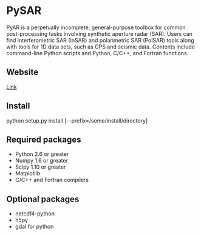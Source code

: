 PySAR
=====

PyAR is a perpetually incomplete, general-purpose toolbox for common post-processing 
tasks involving synthetic aperture radar (SAR). Users can find interferometric SAR 
(InSAR) and polarimetric SAR (PolSAR) tools along with tools for 1D data sets, such 
as GPS and seismic data. Contents include command-line Python scripts and Python, 
C/C++, and Fortran functions.

Website
-------
[Link](http://web.gps.caltech.edu/~bminchew/mycodes/PySAR/doc/build/html/index.html)

Install
-------
python setup.py install [--prefix=/some/install/directory] 

Required packages
-----------------
- Python 2.6 or greater 
- Numpy 1.6 or greater
- Scipy 1.10 or greater
- Matplotlib
- C/C++ and Fortran compilers 

Optional packages
-----------------
- netcdf4-python
- h5py
- gdal for python 
